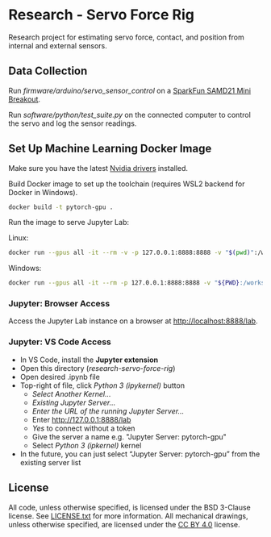 # Research - Servo Force Rig

Research project for estimating servo force, contact, and position from internal and external sensors.

## Data Collection

Run *firmware/arduino/servo_sensor_control* on a [SparkFun SAMD21 Mini Breakout](https://www.sparkfun.com/products/13664).

Run *software/python/test_suite.py* on the connected computer to control the servo and log the sensor readings.

## Set Up Machine Learning Docker Image

Make sure you have the latest [Nvidia drivers](https://www.nvidia.com/en-us/drivers/) installed.

Build Docker image to set up the toolchain (requires WSL2 backend for Docker in Windows).

```sh
docker build -t pytorch-gpu .
```

Run the image to serve Jupyter Lab:

Linux:

```sh
docker run --gpus all -it --rm -v -p 127.0.0.1:8888:8888 -v "$(pwd)":/workspace pytorch-gpu
```

Windows:

```sh
docker run --gpus all -it --rm -p 127.0.0.1:8888:8888 -v "${PWD}:/workspace" pytorch-gpu
```

### Jupyter: Browser Access

Access the Jupyter Lab instance on a browser at [http://localhost:8888/lab](http://localhost:8888/lab).

### Jupyter: VS Code Access

 * In VS Code, install the **Jupyter extension**
 * Open this directory (*research-servo-force-rig*)
 * Open desired .ipynb file
 * Top-right of file, click *Python 3 (ipykernel)* button
   * *Select Another Kernel…*
   * *Existing Jupyter Server…*
   * *Enter the URL of the running Jupyter Server…*
   * Enter http://127.0.0.1:8888/lab
   * *Yes* to connect without a token
   * Give the server a name e.g. "Jupyter Server: pytorch-gpu"
   * Select *Python 3 (ipkernel)* kernel
 * In the future, you can just select “Jupyter Server: pytorch-gpu” from the existing server list

## License

All code, unless otherwise specified, is licensed under the BSD 3-Clause license. See [LICENSE.txt](LICENSE.txt) for more information.
All mechanical drawings, unless otherwise specified, are licensed under the [CC BY 4.0](https://creativecommons.org/licenses/by/4.0/deed.en) license.